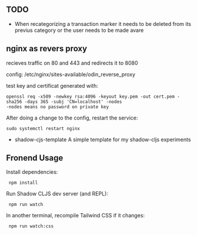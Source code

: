 
## TODO
* When recategorizing a transaction marker it needs to be deleted from its previus category
  or the user needs to be made avare

## nginx as revers proxy
recieves traffic on 80 and 443 and redirects it to 8080

config: /etc/nginx/sites-available/odin_reverse_proxy

test key and certificat generated with:
```
openssl req -x509 -newkey rsa:4096 -keyout key.pem -out cert.pem -sha256 -days 365 -subj 'CN=localhost' -nodes
-nodes means no password on private key
```

After doing a change to the config, restart the service:
```
sudo systemctl restart nginx
```
* shadow-cjs-template
A simple template for my shadow-cljs experiments

## Fronend Usage

Install dependencies:

     npm install


Run Shadow CLJS dev server (and REPL):

     npm run watch


In another terminal, recompile Tailwind CSS if it changes:

     npm run watch:css
